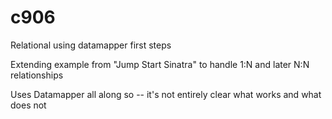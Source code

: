 # c906

Relational using datamapper first steps

Extending example from "Jump Start Sinatra" to handle 1:N and later N:N relationships

Uses Datamapper all along so -- it's not entirely clear what works and what does not
